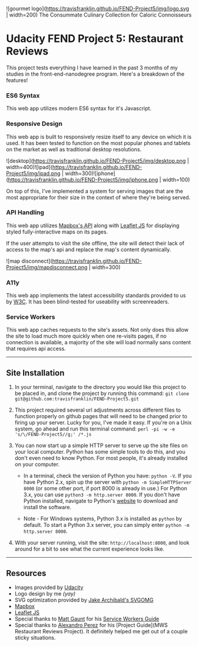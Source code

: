 ![gourmet logo](https://travisfranklin.github.io/FEND-Project5/img/logo.svg | width=200)
The Consummate Culinary Collection for Caloric Connoisseurs

# Udacity FEND Project 5: Restaurant Reviews

This project tests everything I have learned in the past 3 months of my studies in the front-end-nanodegree program. Here's a breakdown of the features!

### ES6 Syntax

This web app utilizes modern ES6 syntax for it's Javascript.

### Responsive Design

This web app is built to responsively resize itself to any device on which it is used. It has been tested to function on the most popular phones and tablets on the market as well as traditional desktop resolutions.

![desktop](https://travisfranklin.github.io/FEND-Project5/img/desktop.png | width=400)![ipad](https://travisfranklin.github.io/FEND-Project5/img/ipad.png | width=300)![iphone](https://travisfranklin.github.io/FEND-Project5/img/iphone.png | width=100)

On top of this, I've implemented a system for serving images that are the most appropriate for their size in the context of where they're being served.

### API Handling

This web app utilizes [Mapbox's API](https://docs.mapbox.com/api/) along with [Leaflet JS](https://leafletjs.com/) for displaying styled fully-interactive maps on its pages.

If the user attempts to visit the site offline, the site will detect their lack of access to the map's api and replace the map's content dynamically.

![map disconnect](https://travisfranklin.github.io/FEND-Project5/img/mapdisconnect.png | width=300)

### A11y

This web app implements the latest accessibility standards provided to us by [W3C](https://www.w3.org/standards/webdesign/accessibility). It has been blind-tested for useability with screenreaders.

### Service Workers

This web app caches requests to the site's assets. Not only does this allow the site to load much more quickly when one re-visits pages, if no connection is available, a majority of the site will load normally sans content that requires api access.

---

## Site Installation

1. In your terminal, navigate to the directory you would like this project to be placed in, and clone the project by running this command:
```git clone git@github.com:travisfranklin/FEND-Project5.git```

2. This project required several url adjustments across different files to function properly on github pages that will need to be changed prior to firing up your server. Lucky for you, I've made it easy. If you're on a Unix system, go ahead and run this terminal command:
```perl -pi -w -e 's/\/FEND-Project5//g;' /*.js```

3. You can now start up a simple HTTP server to serve up the site files on your local computer. Python has some simple tools to do this, and you don't even need to know Python. For most people, it's already installed on your computer.

    * In a terminal, check the version of Python you have: `python -V`. If you have Python 2.x, spin up the server with `python -m SimpleHTTPServer 8000` (or some other port, if port 8000 is already in use.) For Python 3.x, you can use `python3 -m http.server 8000`. If you don't have Python installed, navigate to Python's [website](https://www.python.org/) to download and install the software.

    * Note -  For Windows systems, Python 3.x is installed as `python` by default. To start a Python 3.x server, you can simply enter `python -m http.server 8000`.
    
4. With your server running, visit the site: `http://localhost:8000`, and look around for a bit to see what the current experience looks like.

---

## Resources

* Images provided by [Udacity](http://www.Udacity.com)
* Logo design by me _(yay)_
* SVG optimization provided by [Jake Archibald's SVGOMG](https://jakearchibald.github.io/svgomg/)
* [Mapbox](https://mapbox.com/)
* [Leaflet JS](https://leafletjs.com/)
* Special thanks to [Matt Gaunt](https://www.gauntface.com/blog/) for his [Service Workers Guide](https://developers.google.com/web/fundamentals/primers/service-workers/)
* Special thanks to [Alexandro Perez](https://github.com/AlexandroPerez) for his [Project Guide](MWS Restaurant Reviews Project). It definitely helped me get out of a couple sticky situations.
